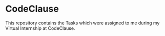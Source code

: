 # CodeClause
This repository contains the Tasks which were assigned to me during my Virtual Internship at CodeClause. 
